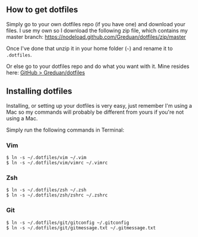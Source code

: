 ## How to get dotfiles

Simply go to your own dotfiles repo (if you have one) and download your files. I use my own so I download the following zip file, which contains my master branch: https://nodeload.github.com/Greduan/dotfiles/zip/master

Once I've done that unzip it in your home folder (`~`) and rename it to `.dotfiles`.

Or else go to your dotfiles repo and do what you want with it. Mine resides here: [GitHub > Greduan/dotfiles](https://github.com/Greduan/dotfiles)

## Installing dotfiles

Installing, or setting up your dotfiles is very easy, just remember I'm using a Mac so my commands will probably be different from yours if you're not using a Mac.

Simply run the following commands in Terminal:

### Vim

`$ ln -s ~/.dotfiles/vim ~/.vim`<br />
`$ ln -s ~/.dotfiles/vim/vimrc ~/.vimrc`

### Zsh

`$ ln -s ~/.dotfiles/zsh ~/.zsh`<br />
`$ ln -s ~/.dotfiles/zsh/zshrc ~/.zshrc`

### Git

`$ ln -s ~/.dotfiles/git/gitconfig ~/.gitconfig`<br />
`$ ln -s ~/.dotfiles/git/gitmessage.txt ~/.gitmessage.txt`
